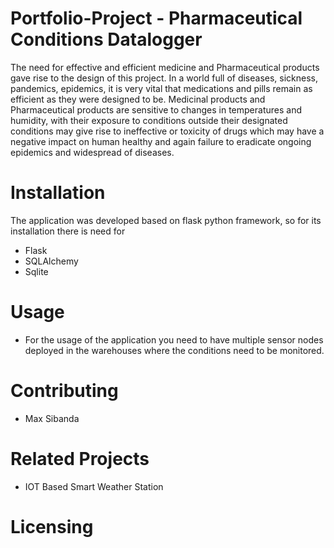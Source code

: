 # Portfolio-Project - Pharmaceutical Conditions Datalogger
The need for effective and efficient medicine and Pharmaceutical products gave rise to the design of this project. In a world full of 
diseases, sickness, pandemics, epidemics, it is very vital that medications and pills remain as efficient as they were designed to be.
Medicinal products and Pharmaceutical products are sensitive to changes in temperatures and humidity, with their exposure to conditions 
outside their designated conditions may give rise to ineffective or toxicity of drugs which may have a negative impact on human healthy
and again failure to eradicate ongoing epidemics and widespread of diseases.

# Installation
The application was developed based on flask python framework, so for its installation there is need for
- Flask
- SQLAlchemy
- Sqlite

# Usage
- For the usage of the application you need to have multiple sensor nodes deployed in the warehouses where the conditions need to be monitored.

# Contributing
 - Max Sibanda
 
# Related Projects
- IOT Based Smart Weather Station

# Licensing

